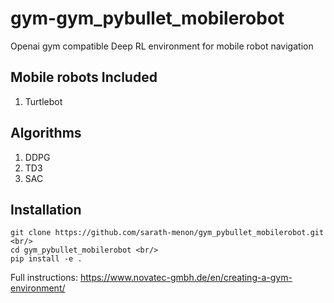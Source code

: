 # gym-gym_pybullet_mobilerobot

Openai gym compatible Deep RL environment for mobile robot navigation

## Mobile robots Included

  1. Turtlebot

## Algorithms

  1. DDPG
  2. TD3
  3. SAC
  
 ## Installation
 ```
 git clone https://github.com/sarath-menon/gym_pybullet_mobilerobot.git <br/>
 cd gym_pybullet_mobilerobot <br/>
 pip install -e .
```
 

Full instructions: https://www.novatec-gmbh.de/en/creating-a-gym-environment/
